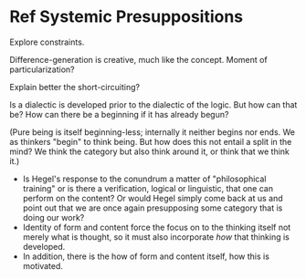 # Ref Systemic Presuppositions

Explore constraints.

Difference-generation is creative, much like the concept. Moment of
particularization?

Explain better the short-circuiting?

Is a dialectic is developed prior to the dialectic of the logic. But how can
that be? How can there be a beginning if it has already begun?

(Pure being is itself beginning-less; internally it neither begins nor ends. We
as thinkers "begin" to think being. But how does this not entail a split in the
mind? We think the category but also think around it, or think that we think
it.)

- Is Hegel's response to the conundrum a matter of "philosophical training" or
  is there a verification, logical or linguistic, that one can perform on the
  content? Or would Hegel simply come back at us and point out that we are once
  again presupposing some category that is doing our work?
- Identity of form and content force the focus on to the thinking itself not
  merely what is thought, so it must also incorporate _how_ that thinking is
  developed.
- In addition, there is the how of form and content itself, how this is
  motivated.
